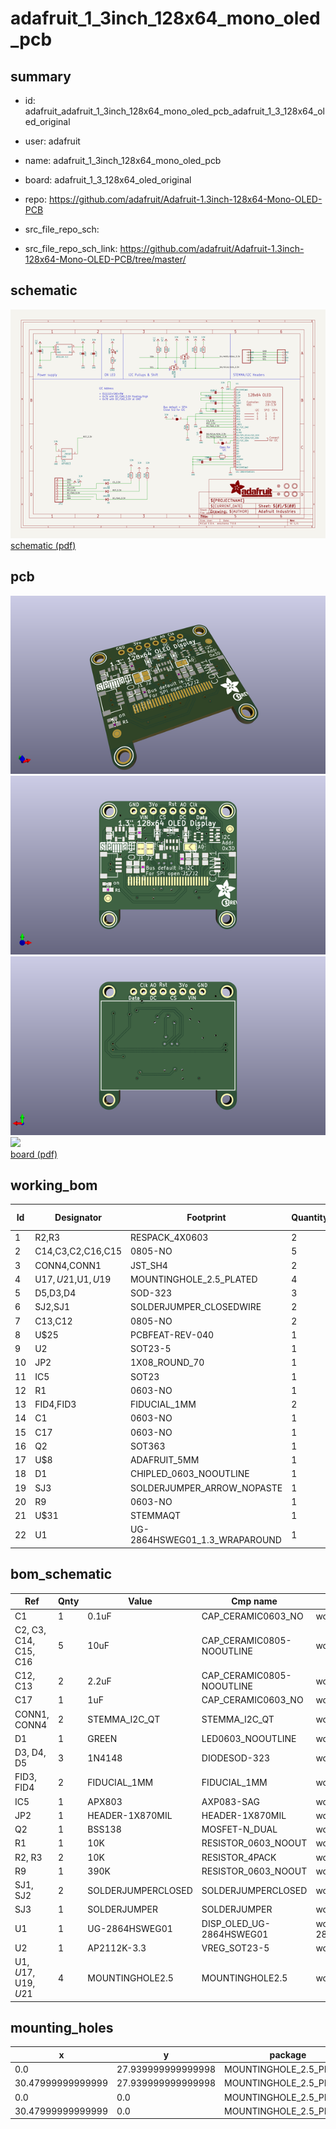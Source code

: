 # adafruit_1_3inch_128x64_mono_oled_pcb
 
## summary 
* id: adafruit_adafruit_1_3inch_128x64_mono_oled_pcb_adafruit_1_3_128x64_oled_original
* user: adafruit
* name: adafruit_1_3inch_128x64_mono_oled_pcb
* board: adafruit_1_3_128x64_oled_original
* repo: https://github.com/adafruit/Adafruit-1.3inch-128x64-Mono-OLED-PCB



* src_file_repo_sch: 
* src_file_repo_sch_link: https://github.com/adafruit/Adafruit-1.3inch-128x64-Mono-OLED-PCB/tree/master/

## schematic  
![](working_schematic_600.png)  
[schematic (pdf)](working_schematic.pdf)  

## pcb  
![](working_3d_600.png) 
![](working_3d_front_600.png)  
![](working_3d_back_600.png)  
![](working_600.png)  
[board (pdf)](working.pdf)  

## working_bom
| Id | Designator | Footprint | Quantity | Designation | Supplier and ref |  | None | 
| --- | --- | --- | --- | --- | --- | --- | --- | 
| 1 | R2,R3 | RESPACK_4X0603 | 2 | 10K |  |  | [''] | 
| 2 | C14,C3,C2,C16,C15 | 0805-NO | 5 | 10uF |  |  | [''] | 
| 3 | CONN4,CONN1 | JST_SH4 | 2 | STEMMA_I2C_QT |  |  | [''] | 
| 4 | U$17,U$21,U$1,U$19 | MOUNTINGHOLE_2.5_PLATED | 4 | MOUNTINGHOLE2.5 |  |  | [''] | 
| 5 | D5,D3,D4 | SOD-323 | 3 | 1N4148 |  |  | [''] | 
| 6 | SJ2,SJ1 | SOLDERJUMPER_CLOSEDWIRE | 2 |  |  |  | [''] | 
| 7 | C13,C12 | 0805-NO | 2 | 2.2uF |  |  | [''] | 
| 8 | U$25 | PCBFEAT-REV-040 | 1 |  |  |  | [''] | 
| 9 | U2 | SOT23-5 | 1 | AP2112K-3.3 |  |  | [''] | 
| 10 | JP2 | 1X08_ROUND_70 | 1 |  |  |  | [''] | 
| 11 | IC5 | SOT23 | 1 | APX803 |  |  | [''] | 
| 12 | R1 | 0603-NO | 1 | 10K |  |  | [''] | 
| 13 | FID4,FID3 | FIDUCIAL_1MM | 2 | FIDUCIAL_1MM |  |  | [''] | 
| 14 | C1 | 0603-NO | 1 | 0.1uF |  |  | [''] | 
| 15 | C17 | 0603-NO | 1 | 1uF |  |  | [''] | 
| 16 | Q2 | SOT363 | 1 | BSS138 |  |  | [''] | 
| 17 | U$8 | ADAFRUIT_5MM | 1 |  |  |  | [''] | 
| 18 | D1 | CHIPLED_0603_NOOUTLINE | 1 | GREEN |  |  | [''] | 
| 19 | SJ3 | SOLDERJUMPER_ARROW_NOPASTE | 1 |  |  |  | [''] | 
| 20 | R9 | 0603-NO | 1 | 390K |  |  | [''] | 
| 21 | U$31 | STEMMAQT | 1 |  |  |  | [''] | 
| 22 | U1 | UG-2864HSWEG01_1.3_WRAPAROUND | 1 | UG-2864HSWEG01 |  |  | [''] | 


## bom_schematic
| Ref | Qnty | Value | Cmp name | Footprint | Description | Vendor | DNP | 
| --- | --- | --- | --- | --- | --- | --- | --- | 
| C1 | 1 | 0.1uF | CAP_CERAMIC0603_NO | working:0603-NO |  |  |  | 
| C2, C3, C14, C15, C16 | 5 | 10uF | CAP_CERAMIC0805-NOOUTLINE | working:0805-NO |  |  |  | 
| C12, C13 | 2 | 2.2uF | CAP_CERAMIC0805-NOOUTLINE | working:0805-NO |  |  |  | 
| C17 | 1 | 1uF | CAP_CERAMIC0603_NO | working:0603-NO |  |  |  | 
| CONN1, CONN4 | 2 | STEMMA_I2C_QT | STEMMA_I2C_QT | working:JST_SH4 |  |  |  | 
| D1 | 1 | GREEN | LED0603_NOOUTLINE | working:CHIPLED_0603_NOOUTLINE |  |  |  | 
| D3, D4, D5 | 3 | 1N4148 | DIODESOD-323 | working:SOD-323 |  |  |  | 
| FID3, FID4 | 2 | FIDUCIAL_1MM | FIDUCIAL_1MM | working:FIDUCIAL_1MM |  |  |  | 
| IC5 | 1 | APX803 | AXP083-SAG | working:SOT23 |  |  |  | 
| JP2 | 1 | HEADER-1X870MIL | HEADER-1X870MIL | working:1X08_ROUND_70 |  |  |  | 
| Q2 | 1 | BSS138 | MOSFET-N_DUAL | working:SOT363 |  |  |  | 
| R1 | 1 | 10K | RESISTOR_0603_NOOUT | working:0603-NO |  |  |  | 
| R2, R3 | 2 | 10K | RESISTOR_4PACK | working:RESPACK_4X0603 |  |  |  | 
| R9 | 1 | 390K | RESISTOR_0603_NOOUT | working:0603-NO |  |  |  | 
| SJ1, SJ2 | 2 | SOLDERJUMPERCLOSED | SOLDERJUMPERCLOSED | working:SOLDERJUMPER_CLOSEDWIRE |  |  |  | 
| SJ3 | 1 | SOLDERJUMPER | SOLDERJUMPER | working:SOLDERJUMPER_ARROW_NOPASTE |  |  |  | 
| U1 | 1 | UG-2864HSWEG01 | DISP_OLED_UG-2864HSWEG01 | working:UG-2864HSWEG01_1.3_WRAPAROUND |  |  |  | 
| U2 | 1 | AP2112K-3.3 | VREG_SOT23-5 | working:SOT23-5 |  |  |  | 
| U$1, U$17, U$19, U$21 | 4 | MOUNTINGHOLE2.5 | MOUNTINGHOLE2.5 | working:MOUNTINGHOLE_2.5_PLATED |  |  |  | 


## mounting_holes
| x | y | package | value | ref | size | 
| --- | --- | --- | --- | --- | --- | 
| 0.0 | 27.939999999999998 | MOUNTINGHOLE_2.5_PLATED | MOUNTINGHOLE2.5 | U$1 | m3 | 
| 30.47999999999999 | 27.939999999999998 | MOUNTINGHOLE_2.5_PLATED | MOUNTINGHOLE2.5 | U$17 | m3 | 
| 0.0 | 0.0 | MOUNTINGHOLE_2.5_PLATED | MOUNTINGHOLE2.5 | U$19 | m3 | 
| 30.47999999999999 | 0.0 | MOUNTINGHOLE_2.5_PLATED | MOUNTINGHOLE2.5 | U$21 | m3 | 



